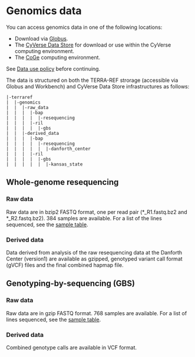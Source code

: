 # Genomics data

You can access genomics data in one of the following locations:

* Download via [Globus](https://github.com/terraref/documentation/tree/56f669dc870b3c3921bfc029914545574e70f8df/products/user/using-globus.md).
* The [CyVerse Data Store](https://github.com/terraref/documentation/tree/56f669dc870b3c3921bfc029914545574e70f8df/products/user/using-cyverse.md) for download or use within the CyVerse computing environment.
* The [CoGe](https://github.com/terraref/documentation/tree/56f669dc870b3c3921bfc029914545574e70f8df/products/user/using-coge.md) computing environment.

See [Data use policy](https://github.com/terraref/documentation/tree/56f669dc870b3c3921bfc029914545574e70f8df/products/user/data_release_policy.md) before continuing.

The data is structured on both the TERRA-REF strorage \(accessible via Globus and Workbench\) and CyVerse Data Store infrastructures as follows:

```text
|-terraref
|  |-genomics
|  |  |-raw_data
|  |  |  |-bap
|  |  |  |  |-resequencing
|  |  |  |-ril
|  |  |  |  |-gbs
|  |  |-derived_data
|  |  |  |-bap
|  |  |  |  |-resequencing
|  |  |  |  |  |-danforth_center
|  |  |  |-ril
|  |  |  |  |-gbs
|  |  |  |  |  |-kansas_state
```

## Whole-genome resequencing

### Raw data

Raw data are in bzip2 FASTQ format, one per read pair \(\*\_R1.fastq.bz2 and \*\_R2.fastq.bz2\). 384 samples are available. For a list of the lines sequenced, see the [sample table](https://gist.github.com/dlebauer/6b7b0e181cc5ae5034b992f725712ba4#file-sorghum-lines-genomics-md).

### Derived data

Data derived from analysis of the raw resequencing data at the Danforth Center \(version1\) are available as gzipped, genotyped variant call format \(gVCF\) files and the final combined hapmap file.

## Genotyping-by-sequencing \(GBS\)

### Raw data

Raw data are in gzip FASTQ format. 768 samples are available. For a list of lines sequenced, see the [sample table](https://gist.github.com/dlebauer/6b7b0e181cc5ae5034b992f725712ba4#file-sorghum_mac_1-md).

### Derived data

Combined genotype calls are available in VCF format.

